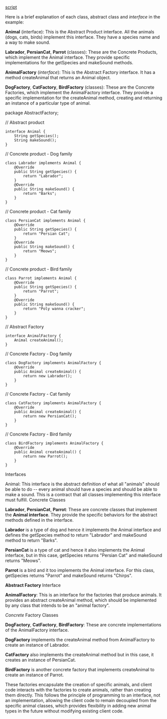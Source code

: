 
[script](./script/page01.md)

Here is a brief explanation of each class, abstract class and *interface* in the example:

**Animal** (interface): This is the Abstract Product interface. All the animals (dogs, cats, birds) implement this interface. They have a species name and a way to make sound.

**Labrador**, **PersianCat**, **Parrot** (classes): These are the Concrete Products, which implement the Animal interface. They provide specific implementations for the getSpecies and makeSound methods.

**AnimalFactory** (*interface*): This is the Abstract Factory interface. It has a method createAnimal that returns an Animal object.

**DogFactory**, **CatFactory**, **BirdFactory** (classes): These are the Concrete Factories, which implement the AnimalFactory interface. They provide a specific implementation for the createAnimal method, creating and returning an instance of a particular type of animal.


package AbstractFactory;

// Abstract product
```
interface Animal {
    String getSpecies();
    String makeSound();
}
```

// Concrete product - Dog family
```
class Labrador implements Animal {
    @Override
    public String getSpecies() {
        return "Labrador";
    }
    @Override
    public String makeSound() {
        return "Barks";
    }
}
```
// Concrete product - Cat family
```
class PersianCat implements Animal {
    @Override
    public String getSpecies() {
        return "Persian Cat";
    }
    @Override
    public String makeSound() {
        return "Meows";
    }
}
```
// Concrete product - Bird family
```
class Parrot implements Animal {
    @Override
    public String getSpecies() {
        return "Parrot";
    }
    @Override
    public String makeSound() {
        return "Poly wanna cracker";
    }
}
```

// Abstract Factory
```
interface AnimalFactory {
    Animal createAnimal();
}
```

// Concrete Factory - Dog family
```
class DogFactory implements AnimalFactory {
    @Override
    public Animal createAnimal() {
        return new Labrador();
    }
}
```
// Concrete Factory - Cat family
```
class CatFactory implements AnimalFactory {
    @Override
    public Animal createAnimal() {
        return new PersianCat();
    }
}
```
// Concrete Factory - Bird family
```
class BirdFactory implements AnimalFactory {
    @Override
    public Animal createAnimal() {
        return new Parrot();
    }
}
```

Interfaces

Animal: This interface is the abstract definition of what all "animals" should be able to do -- every animal should have a species and should be able to make a sound. This is a contract that all classes implementing this interface must fulfill.
Concrete Classes

**Labrador**, **PersianCat**, **Parrot**: These are concrete classes that implement the **Animal interface**. They provide the specific behaviors for the abstract methods defined in the interface.

**Labrador** is a type of dog and hence it implements the Animal interface and defines the getSpecies method to return "Labrador" and makeSound method to return "Barks".

**PersianCat** is a type of cat and hence it also implements the Animal interface, but in this case, getSpecies returns "Persian Cat" and makeSound returns "Meows".

**Parrot** is a bird and it too implements the Animal interface. For this class, getSpecies returns "Parrot" and makeSound returns "Chirps".

**Abstract Factory** Interface

**AnimalFactory**: This is an interface for the factories that produce animals. It provides an abstract createAnimal method, which should be implemented by any class that intends to be an "animal factory".

*Concrete* Factory Classes

**DogFactory**, **CatFactory**, **BirdFactory**: These are concrete implementations of the AnimalFactory interface.

**DogFactory** implements the createAnimal method from AnimalFactory to create an instance of Labrador.

**CatFactory** also implements the createAnimal method but in this case, it creates an instance of PersianCat.

**BirdFactory** is another concrete factory that implements createAnimal to create an instance of Parrot.

These factories encapsulate the creation of specific animals, and client code interacts with the factories to create animals, rather than creating them directly. This follows the principle of programming to an interface, not an implementation, allowing the client code to remain decoupled from the specific animal classes, which provides flexibility in adding new animal types in the future without modifying existing client code.

